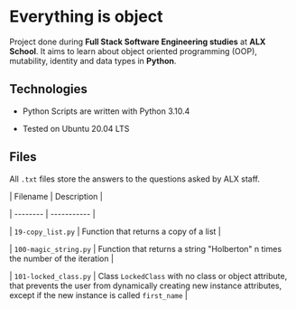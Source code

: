 # Everything is object

Project done during **Full Stack Software Engineering studies** at **ALX School**. It aims to learn about object oriented programming (OOP), mutability, identity and data types in **Python**.



## Technologies

* Python Scripts are written with Python 3.10.4

* Tested on Ubuntu 20.04 LTS



## Files



All `.txt` files store the answers to the questions asked by ALX staff.



| Filename | Description |

| -------- | ----------- |

| `19-copy_list.py` | Function that returns a copy of a list |

| `100-magic_string.py` | Function that returns a string "Holberton" n times the number of the iteration |

| `101-locked_class.py` | Class `LockedClass` with no class or object attribute, that prevents the user from dynamically creating new instance attributes, except if the new instance is called `first_name` |
